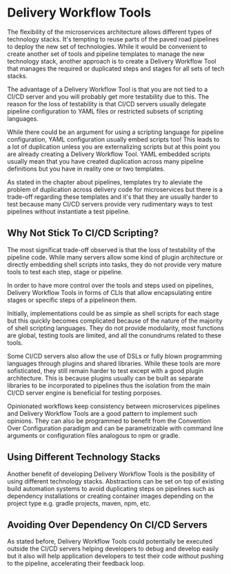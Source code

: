 # Delivery Workflow Tools

The flexibility of the microservices architecture allows different
types of technology stacks. It's tempting to reuse parts of the paved
road pipelines to deploy the new set of technologies. While it would
be convenient to create another set of tools and pipeline templates to
manage the new technology stack, another approach is to create a
Delivery Workflow Tool that manages the required or duplicated steps
and stages for all sets of tech stacks.

The advantage of a Delivery Workflow Tool is that you are not tied to
a CI/CD server and you will probably get more testability due to this.
The reason for the loss of testability is that CI/CD servers usually
delegate pipeline configuration to YAML files or restricted subsets
of scripting languages.

While there could be an argument for using a scripting language for
pipeline configuration, YAML configuration usually embed scripts too!
This leads to a lot of duplication unless you are externalizing scripts
but at this point you are already creating a Delivery Workflow Tool.
YAML embedded scripts usually mean that you have created duplication
across many pipeline definitions but you have in reality one or two
templates.

As stated in the chapter about pipelines, templates try to aleviate
the problem of duplication across delivery code for microservices but
there is a trade-off regarding these templates and it's that they are
usually harder to test because many CI/CD servers provide very
rudimentary ways to test pipelines without instantiate a test pipeline.

## Why Not Stick To CI/CD Scripting?

The most significat trade-off observed is that the loss of testability
of the pipeline code. While many servers allow some kind of plugin
architecture or directly embedding shell scripts into tasks, they do
not provide very mature tools to test each step, stage or pipeline.

In order to have more control over the tools and steps used on
pipelines, Delivery Workflow Tools in forms of CLIs that allow
encapsulating entire stages or specific steps of a pipelineon them.

Initially, implementations could be as simple as shell scripts for each
stage but this quickly becomes complicated because of the nature of the
majority of shell scripting languages. They do not provide modularity,
most functions are global, testing tools are limited, and all the
conundrums related to these tools.

Some CI/CD servers also allow the use of DSLs or fully blown
programming languages through plugins and shared libraries. While
these tools are more sofisticated, they still remain harder to test
except with a good plugin architecture. This is because plugins
usually can be built as separate libraries to be incorporated to
pipelines thus the isolation from the main CI/CD server engine is
beneficial for testing porposes.

Opinionated workflows keep consistency between microservices pipelines
and Delivery Workflow Tools are a good pattern to implement such
opinions. They can also be programmed to benefit from the Convention
Over Configuration paradigm and can be parametrizable with command
line arguments or configuration files analogous to npm or gradle.

## Using Different Technology Stacks

Another benefit of developing Delivery Workflow Tools is the posibility
of using different technology stacks. Abstractions can be set on top
of existing build automation systems to avoid duplicating steps on
pipelines such as dependency installations or creating container images
depending on the project type e.g. gradle projects, maven, npm, etc.

## Avoiding Over Dependency On CI/CD Servers

As stated before, Delivery Workflow Tools could potentially be executed
outside the CI/CD servers helping developers to debug and develop
easily but it also will help application developers to test their code
without pushing to the pipeline, accelerating their feedback loop.
